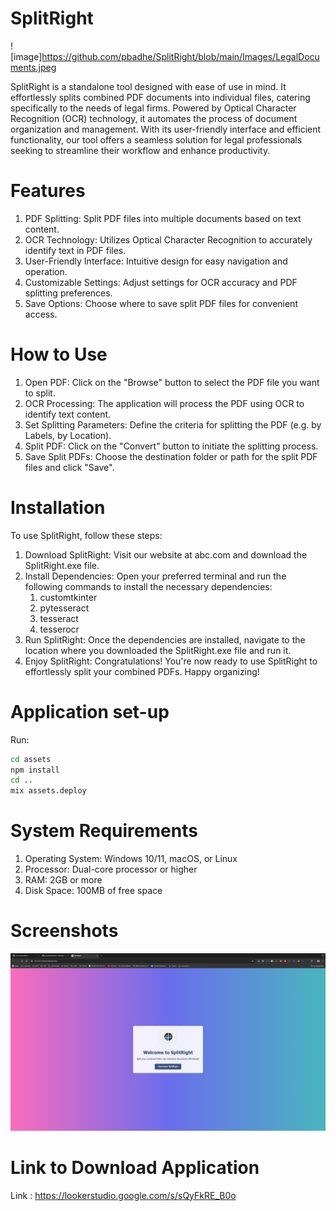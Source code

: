 # SplitRight
![image]https://github.com/pbadhe/SplitRight/blob/main/Images/LegalDocuments.jpeg

SplitRight is a standalone tool designed with ease of use in mind. It effortlessly splits combined PDF documents into individual files, catering specifically to the needs of legal firms. Powered by Optical Character Recognition (OCR) technology, it automates the process of document organization and management. With its user-friendly interface and efficient functionality, our tool offers a seamless solution for legal professionals seeking to streamline their workflow and enhance productivity.

# Features
1. PDF Splitting: Split PDF files into multiple documents based on text content.
2. OCR Technology: Utilizes Optical Character Recognition to accurately identify text in PDF files.
3. User-Friendly Interface: Intuitive design for easy navigation and operation.
4. Customizable Settings: Adjust settings for OCR accuracy and PDF splitting preferences.
5. Save Options: Choose where to save split PDF files for convenient access.

# How to Use
1. Open PDF: Click on the "Browse" button to select the PDF file you want to split.
2. OCR Processing: The application will process the PDF using OCR to identify text content.
3. Set Splitting Parameters: Define the criteria for splitting the PDF (e.g. by Labels, by Location).
4. Split PDF: Click on the "Convert" button to initiate the splitting process.
5. Save Split PDFs: Choose the destination folder or path for the split PDF files and click "Save".

# Installation
To use SplitRight, follow these steps:
1. Download SplitRight: Visit our website at abc.com and download the SplitRight.exe file.
2. Install Dependencies: Open your preferred terminal and run the following commands to install the necessary dependencies:
   1. customtkinter
   2. pytesseract
   3. tesseract
   4. tesserocr
4. Run SplitRight: Once the dependencies are installed, navigate to the location where you downloaded the SplitRight.exe file and run it.
5. Enjoy SplitRight: Congratulations! You're now ready to use SplitRight to effortlessly split your combined PDFs. Happy organizing!

# Application set-up

Run:

```bash
cd assets
npm install
cd ..
mix assets.deploy
```

# System Requirements
1. Operating System: Windows 10/11, macOS, or Linux
2. Processor: Dual-core processor or higher
3. RAM: 2GB or more
4. Disk Space: 100MB of free space

# Screenshots
![Website](/Images/website.png)

# Link to Download Application
Link : https://lookerstudio.google.com/s/sQyFkRE_B0o
